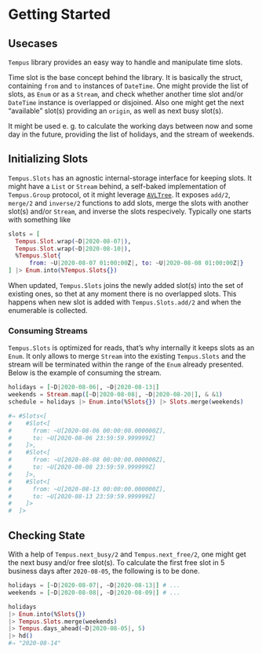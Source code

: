 # Getting Started

## Usecases

`Tempus` library provides an easy way to handle and manipulate time slots.

Time slot is the base concept behind the library. It is basically the struct, containing `from` and `to` instances of `DateTime`. One might provide the list of slots, as `Enum` or as a `Stream`, and check whether another time slot and/or `DateTime` instance is overlapped or disjoined. Also one might get the next “available” slot(s) providing an `origin`, as well as next busy slot(s).

It might be used e. g. to calculate the working days between now and some day in the future, providing the list of holidays, and the stream of weekends.

## Initializing Slots

`Tempus.Slots` has an agnostic internal-storage interface for keeping slots. It might have a `List` or `Stream` behind, a self-baked implementation of `Tempus.Group` protocol, ot it might leverage [`AVLTree`](https://github.com/japplegame/avl_tree). It exposes `add/2`, `merge/2` and `inverse/2` functions to add slots, merge the slots with another slot(s) and/or `Stream`, and inverse the slots respecively. Typically one starts with something like

```elixir
slots = [
  Tempus.Slot.wrap(~D|2020-08-07|),
  Tempus.Slot.wrap(~D|2020-08-10|),
  %Tempus.Slot{
      from: ~U|2020-08-07 01:00:00Z|, to: ~U|2020-08-08 01:00:00Z|}
] |> Enum.into(%Tempus.Slots{})
```

When updated, `Tempus.Slots` joins the newly added slot(s) into the set of existing ones, so thet at any moment there is no overlapped slots. This happens when new slot is added with `Tempus.Slots.add/2` and when the enumerable is collected.

### Consuming Streams

`Tempus.Slots` is optimized for reads, that’s why internally it keeps slots as an `Enum`. It only allows to merge `Stream` into the existing `Tempus.Slots` and the stream will be terminated within the range of the `Enum` already presented. Below is the example of consuming the stream.

```elixir
holidays = [~D|2020-08-06|, ~D|2020-08-13|]
weekends = Stream.map([~D|2020-08-08|, ~D|2020-08-20|], & &1)
schedule = holidays |> Enum.into(%Slots{}) |> Slots.merge(weekends)

#⇒ #Slots<[
#    #Slot<[
#      from: ~U[2020-08-06 00:00:00.000000Z],
#      to: ~U[2020-08-06 23:59:59.999999Z]
#    ]>,
#    #Slot<[
#      from: ~U[2020-08-08 00:00:00.000000Z],
#      to: ~U[2020-08-08 23:59:59.999999Z]
#    ]>,
#    #Slot<[
#      from: ~U[2020-08-13 00:00:00.000000Z],
#      to: ~U[2020-08-13 23:59:59.999999Z]
#    ]>
#  ]>
```

## Checking State

With a help of `Tempus.next_busy/2` and `Tempus.next_free/2`, one might get the next busy and/or free slot(s). To calculate the first free slot in 5 business days after `2020-08-05`, the following is to be done.

```elixir
holidays = [~D|2020-08-07|, ~D|2020-08-13|] # ...
weekends = [~D|2020-08-08|, ~D|2020-08-09|] # ...

holidays
|> Enum.into(%Slots{})
|> Tempus.Slots.merge(weekends)
|> Tempus.days_ahead(~D|2020-08-05|, 5)
|> hd()
#⇒ "2020-08-14"
```
